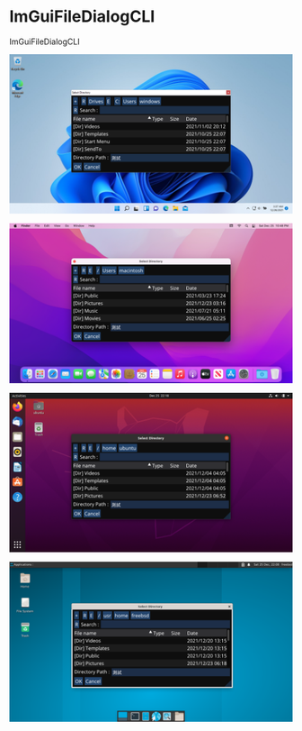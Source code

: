 # ImGuiFileDialogCLI
ImGuiFileDialogCLI

![windows.png](windows.png)

![macintosh.png](macintosh.png)

![ubuntu.png](ubuntu.png)

![freebsd.png](freebsd.png)

